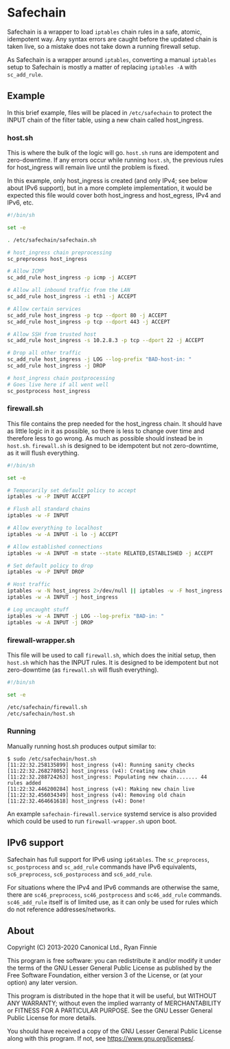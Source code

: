 # Safechain

Safechain is a wrapper to load `iptables` chain rules in a safe, atomic, idempotent way.  Any syntax errors are caught before the updated chain is taken live, so a mistake does not take down a running firewall setup.

As Safechain is a wrapper around `iptables`, converting a manual `iptables` setup to Safechain is mostly a matter of replacing `iptables -A` with `sc_add_rule`.

## Example

In this brief example, files will be placed in `/etc/safechain` to protect the INPUT chain of the filter table, using a new chain called host_ingress.

### host.sh

This is where the bulk of the logic will go.  `host.sh` runs are idempotent and zero-downtime.  If any errors occur while running `host.sh`, the previous rules for host_ingress will remain live until the problem is fixed.

In this example, only host_ingress is created (and only IPv4; see below about IPv6 support), but in a more complete implementation, it would be expected this file would cover both host_ingress and host_egress, IPv4 and IPv6, etc.

```bash
#!/bin/sh

set -e

. /etc/safechain/safechain.sh

# host_ingress chain preprocessing
sc_preprocess host_ingress

# Allow ICMP
sc_add_rule host_ingress -p icmp -j ACCEPT

# Allow all inbound traffic from the LAN
sc_add_rule host_ingress -i eth1 -j ACCEPT

# Allow certain services
sc_add_rule host_ingress -p tcp --dport 80 -j ACCEPT
sc_add_rule host_ingress -p tcp --dport 443 -j ACCEPT

# Allow SSH from trusted host
sc_add_rule host_ingress -s 10.2.8.3 -p tcp --dport 22 -j ACCEPT

# Drop all other traffic
sc_add_rule host_ingress -j LOG --log-prefix "BAD-host-in: "
sc_add_rule host_ingress -j DROP

# host_ingress chain postprocessing
# Goes live here if all went well
sc_postprocess host_ingress
```

### firewall.sh

This file contains the prep needed for the host_ingress chain.  It should have as little logic in it as possible, so there is less to change over time and therefore less to go wrong.  As much as possible should instead be in `host.sh`.  `firewall.sh` is designed to be idempotent but not zero-downtime, as it will flush everything.

```bash
#!/bin/sh

set -e

# Temporarily set default policy to accept
iptables -w -P INPUT ACCEPT

# Flush all standard chains
iptables -w -F INPUT

# Allow everything to localhost
iptables -w -A INPUT -i lo -j ACCEPT

# Allow established connections
iptables -w -A INPUT -m state --state RELATED,ESTABLISHED -j ACCEPT

# Set default policy to drop
iptables -w -P INPUT DROP

# Host traffic
iptables -w -N host_ingress 2>/dev/null || iptables -w -F host_ingress
iptables -w -A INPUT -j host_ingress

# Log uncaught stuff
iptables -w -A INPUT -j LOG --log-prefix "BAD-in: "
iptables -w -A INPUT -j DROP
```

### firewall-wrapper.sh

This file will be used to call `firewall.sh`, which does the initial setup, then `host.sh` which has the INPUT rules.  It is designed to be idempotent but not zero-downtime (as `firewall.sh` will flush everything).

```bash
#!/bin/sh

set -e

/etc/safechain/firewall.sh
/etc/safechain/host.sh
```

### Running

Manually running host.sh produces output similar to:
```
$ sudo /etc/safechain/host.sh
[11:22:32.258135899] host_ingress (v4): Running sanity checks
[11:22:32.268278052] host_ingress (v4): Creating new chain
[11:22:32.288724263] host_ingress: Populating new chain....... 44 rules added
[11:22:32.446200284] host_ingress (v4): Making new chain live
[11:22:32.456034349] host_ingress (v4): Removing old chain
[11:22:32.464661618] host_ingress (v4): Done!
```

An example `safechain-firewall.service` systemd service is also provided which could be used to run `firewall-wrapper.sh` upon boot.

## IPv6 support

Safechain has full support for IPv6 using `ip6tables`.  The `sc_preprocess`, `sc_postprocess` and `sc_add_rule` commands have IPv6 equivalents, `sc6_preprocess`, `sc6_postprocess` and `sc6_add_rule`.

For situations where the IPv4 and IPv6 commands are otherwise the same, there are `sc46_preprocess`, `sc46_postprocess` and `sc46_add_rule` commands.  `sc46_add_rule` itself is of limited use, as it can only be used for rules which do not reference addresses/networks.

## About

Copyright (C) 2013-2020 Canonical Ltd., Ryan Finnie

This program is free software: you can redistribute it and/or modify
it under the terms of the GNU Lesser General Public License as
published by the Free Software Foundation, either version 3 of the
License, or (at your option) any later version.

This program is distributed in the hope that it will be useful, but
WITHOUT ANY WARRANTY; without even the implied warranty of
MERCHANTABILITY or FITNESS FOR A PARTICULAR PURPOSE.  See the GNU
Lesser General Public License for more details.

You should have received a copy of the GNU Lesser General Public
License along with this program.  If not, see
<https://www.gnu.org/licenses/>.
